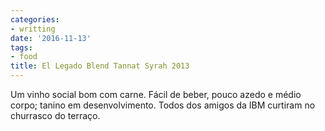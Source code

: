 ```yaml
---
categories:
- writting
date: '2016-11-13'
tags:
- food
title: El Legado Blend Tannat Syrah 2013
---
```


Um vinho social bom com carne. Fácil de beber, pouco azedo e médio corpo; tanino em desenvolvimento. Todos dos amigos da IBM curtiram no churrasco do terraço.

